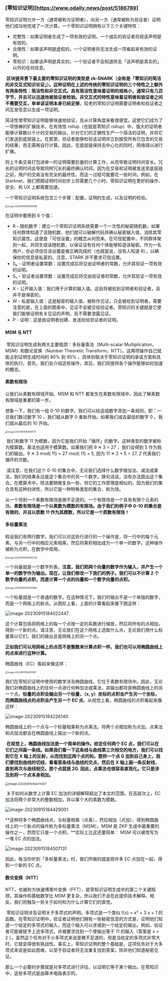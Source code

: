 ### [零知识证明][https://www.odaily.news/post/5186789]

​	零知识证明允许一方（通常被称为证明者），向另一方（通常被称为验证者）证明他们成功地完成了一次计算。一个零知识证明拥有以下三个关键特性：

- 完整性：如果证明者生成了一项有效的证明，一个诚实的验证者将视该声明是有效的。
- 合理性：如果该声明是虚假的，一个证明者将无法生成一项看起来有效的证明。
- 零知识：如果该声明是真实的，一个验证者不会知道除去「该声明是真实的」以外的任何信息。

​	**区块链背景下最主要的零知识证明的类型是 zk-SNARK（全称是「零知识的简洁的非交互式知识论证」）。这种证明在上述的传统的零知识证明的三个特性之上额外有两条特性：简洁性和非交互式。具有简洁性意味着证明的规格小，通常只有几百字节，并且可以迅速地被验证者检验。非交互式的特性意味着证明者和验证者之间不需要交互，单单该证明本身已经足够**。较老的零知识证明需要证明者和验证者之间互发信息以生成一项证明。

​	简洁性使零知识证明能够快速地验证，且从计算角度来看很便宜。这使它们成为了一项很棒的扩展技术。在有效性 rollup（也就是零知识 rollup）中，强大的证明者能够计算数以千计的交易的输出，针对它们的正确性生产一个简洁的证明，并将它们发送到底层链上。在那里，验证者能够检验该证明并立刻接受所有已包含的交易的结果，而无需再自行计算。因此，在底层链保持去中心化的同时，网络得以进行扩展。

​	将上千条交易打包进单一的证明需要巨量的计算工作，从而导致证明时间变长。冗长的证明时间会导致同样冗长的最终确认时间。因为在交易和证明被发送至底层链之前，用户的交易没有完全的最终性。而这一过程可能要花一些时间。例如，在 Starknet，我们预期证明时间初步上将需要几个小时。零知识证明在更好的操作、安全、和 UX 上都需要加速。

一个零知识证明系统包含三个步骤：配置，证明的生成，以及证明的检验。

<img src="C:\Users\lijiayong\AppData\Roaming\Typora\typora-user-images\image-20230915182950956.png" alt="image-20230915182950956" style="zoom: 50%;" />

在证明中要用到 6 个值：

- R - 随机数字：建立一个零知识证明系统需要一个一次性的秘密随机数。如果任何群体知道了该随机数，他们就可以破解代码并确认秘密输入值，消除其零知识属性。这便是「可信设置」的概念从何而来。在可信配置中，不同群体聚到一起，共同生成该随机数，以保证没有任何个体能够知道该秘密。作为一名用户，你必须信任该设置是被正确完成的（也就是说，没有人知道 R），以确保你的信息是私密的。注意，STARK 并不要求可信设置。
- Sₚ - 证明者设置常数：设置完成后将交由证明者的常数，允许其验证一项有效的证明。
- Sᵥ - 验证者设置常数：设置完成后将交由验证者的常数，允许其验证一项有效的证明。
- X - 公开输入值：我们用于计算的输入值。这些将被给到证明者和验证者，且并不是保密的。
- W - 私密输入值：这是秘密的输入值，被称作见证，只会被给到证明者。需要注意的是，在上面的图表中，见证不会被交给验证者。零知识的关键就是它使我们能够证明有关见证的声明，且不需要泄露见证。
- P - 证明：这是由证明者创建、发送给给验证者的证明。

#### MSM 与 NTT

​	零知识证明生成有两大主要瓶颈：多标量乘法（Multi-scalar Multiplication，MSM）和数论变换（Number Theoretic Transform，NTT）。这两项操作自己就能占到证明生成时间的 80% 到 95% ，具体则取决于零知识证明的承诺方案和具体的执行。首先，我们会介绍这些操作，其后，我们将提供各个操作能够如何加速的概览。

#### 素数有限场

让我们从素数有限域开始。MSM 和 NTT 都发生在素数有限域中，因此了解素数有限域是重要的第一步。

想象一下，我们有一组 0-10 的数字。我们可以给这组数字添加一条规则，即：一旦我们数过数字 10 ，我们就从数字 0 重新开始。如果我们减去最低的数字 0 ，我们就从最后的 10 开始。

<img src="C:\Users\lijiayong\AppData\Roaming\Typora\typora-user-images\image-20230915183518731.png" alt="image-20230915183518731" style="zoom:50%;" />

​	我们称数字 11 为模数，因为它是我们开始「循环」的数字。这种类型的数学被称为模算数。乘法也适用于模算数。如果我们把 9 ✕ 3 = 27 ，我们会得到 5 作为我们的输出。9 ✕ 3 mod( 11) = 27 mod( 11) = 5, 因为 11 ✕ 2 + 5 = 27. 2 代表我们循环的次数。

​	请注意，在我们这个 0-10 的集合中，无论我们选择什么数字做加法、减法或乘法，我们的结果永远是这个集合中的另一个数字。换句话说，没有办法跳出这个集合。在模算术中，除法要稍微复杂一些，但它的工作原理是相似的。因为我们的集合具有这种封闭性，所以它是一种特殊类型的集合，称为场。

​	从一个场到一个素数有限场是微不足道的。一个有限场是一个具有有限个元素的场。**素数有限场是一个以素数为模数的有限场。由于我们的例子中 0-10 的集合是有限的，并且以质数 11 作为其模数，所以它是一个质数有限场！**



#### 多标量乘法

​	假设我们有两行数字。我们可以对这些行进行的一个操作是，将一行中的每个元素，与另一行中的相应元素相乘，然后将乘积相加成为一个单一的数字。这种操作被称为点积，在数学中常用。

<img src="C:\Users\lijiayong\AppData\Roaming\Typora\typora-user-images\image-20230915183840229.png" alt="image-20230915183840229" style="zoom:50%;" />

​	一个向量就是一个数字列表。**注意，我们把两个向量的数字作为输入，并产生一个单一的数字作为输出。**现在，让我们修改一下我们的例子。我们可以不计算 2 个数字向量的点积，而是**计算一个点的向量和一个数字向量的点积。**

<img src="C:\Users\lijiayong\AppData\Roaming\Typora\typora-user-images\image-20230915183953189.png" alt="image-20230915183953189" style="zoom:50%;" />

​		一个标量就是一个普通的数字。在这种情况下，我们的输出不是一个单独的数字，而是一个网格上的新点。从图形上看，上面的计算看起来像下图这样：

![image-20230915184022447](C:\Users\lijiayong\AppData\Roaming\Typora\typora-user-images\image-20230915184022447.png)

​	这个计算包括将网格上的每一个点按一定的系数进行缩放，然后将所有的点相加，得到一个新的点。请注意，无论我们在这个网格上选取什么点，无论我们用什么标量乘以它们，我们的输出总是网格上的另一个点。

​	**正如我们可以用网格上的点而不是整数来计算点积一样，我们也可以用椭圆曲线上的点来进行这种计算。**

椭圆曲线（EC）看起来像这样：

<img src="C:\Users\lijiayong\AppData\Roaming\Typora\typora-user-images\image-20230915184107467.png" alt="image-20230915184107467" style="zoom:50%;" />

​	我们在零知识证明中使用的数学涉及椭圆曲线，它位于素数有限场中。因此，无论我们对椭圆曲线上的任何一点进行何种加法或乘法，其输出都将是椭圆曲线上的另一个点。**标量的点积会输出另一个标量，（x, y）坐标的点积会产生另一个坐标，而椭圆曲线点的点积会产生另一个 EC 点**。从视觉上看，椭圆曲线的点积看起来像这样：

![image-20230915184226140](C:\Users\lijiayong\AppData\Roaming\Typora\typora-user-images\image-20230915184226140.png)

​	椭圆曲线上的一个点与一个标量相乘称为点乘法。将两个点相加称为点加。点乘法和点加法都会在椭圆曲线上输出一个新的点。

​	**在视觉上，椭圆曲线加法是一个简单的操作。给定任何两个 EC 点，我们可以在它们之间画一条线。如果我们看一下这条线与曲线第三次相交的地方，我们可以找到它在 X 轴上的反射，从而找到这两个点的和。要把一个点 G 加到自己身上，我们要找到曲线的切线，看看那条线与曲线的交点，然后在 X 轴上画一条反射线，直到再次与曲线相交。那个点就是 2G. 因此，点乘法也很容易直观化。它只是涉及到将一个点本身相加。**

<img src="C:\Users\lijiayong\AppData\Roaming\Typora\typora-user-images\image-20230915184311257.png" alt="image-20230915184311257" style="zoom:67%;" />

​	关于如何从数学上计算 EC 加法的详细解释超出了本文的范围。在高层次上，EC 加法将两个非常大的整数相加，并以某个大的素数为模数。

![image-20230915184429001](C:\Users\lijiayong\AppData\Roaming\Typora\typora-user-images\image-20230915184429001.png)

​	**这种将多个椭圆曲线点，与标量相乘（点乘），然后相加（点加），得到椭圆曲线上的一个新点的操作称为多标量乘法（MSM）。MSM 是 ZKP 生成中最重要的操作之一，然而它只是一个点积。**实际上比这还要简单： MSM 可以被改写为一堆 EC 点的加法。

![image-20230915184507131](C:\Users\lijiayong\AppData\Roaming\Typora\typora-user-images\image-20230915184507131.png)

因此，每当你听到「多标量乘法」时，我们所做的就是把许多 EC 点加在一起，得到一个新的 EC 点。

#### 数论变换（NTT）

​	NTT，也被称为快速傅里叶变换（FFT），是零知识证明生成中的第二个关键瓶颈。其操作和基础数学比 MSM 更复杂，所以我们不会在此提供技术解释。相反，我们将触及一些关于如何和为什么计算它们的直觉。

​	零知识证明涉及证明关于多项式的声明。多项式是一个类似 f(x) = x² + 3 x + 1 的函数。在零知识证明中，验证者证明他们拥有一些秘密信息的方式是，证明他们知道一个给定的多项式的输入，而这个输入可以求值到一个给定的输出。例如，验证者可能被赋予上述多项式，并被要求找到一个使输出等于 11 的输入（答案是 x = 2 ）。虽然这个任务对于小多项式来说是微不足道的，但是当给定的多项式非常大时，它就变得很有挑战性。事实上，零知识证明的整个基础是，这项任务对于大多项式来说是如此困难，以至于验证者将无法重复找到答案，除非他们知道秘密见证。

​	那么一个必要的步骤就是对多项式进行评估，以证明它等于某个输出。在零知识中，这些多项式是由算术电路表示的。